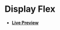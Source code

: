 # Display Flex

- [**Live Preview**](https://tahmid-sarker.github.io/Web-Mastery/CSS/Display%20Flex/index.html)
